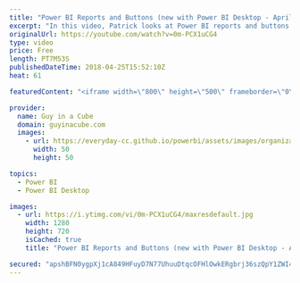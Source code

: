 ```yaml
---
title: "Power BI Reports and Buttons (new with Power BI Desktop - April 2018)"
excerpt: "In this video, Patrick looks at Power BI reports and buttons. Buttons were added to Power BI Desktop in the April 2018 release. You can now add buttons to your Power BI reports and configure actions for when they are selected.  Bookmarks and selections are a powerful combination with Power BI reports"
originalUrl: https://youtube.com/watch?v=0m-PCX1uCG4
type: video
price: Free
length: PT7M53S
publishedDateTime: 2018-04-25T15:52:10Z
heat: 61

featuredContent: "<iframe width=\"800\" height=\"500\" frameborder=\"0\" src=\"https://www.youtube.com/embed/0m-PCX1uCG4\" allow=\"accelerometer; autoplay; encrypted-media; gyroscope; picture-in-picture\" allowfullscreen></iframe>"

provider:
  name: Guy in a Cube
  domain: guyinacube.com
  images:
    - url: https://everyday-cc.github.io/powerbi/assets/images/organizations/guyinacube.com-50x50.jpg
      width: 50
      height: 50

topics:
  - Power BI
  - Power BI Desktop

images:
  - url: https://i.ytimg.com/vi/0m-PCX1uCG4/maxresdefault.jpg
    width: 1280
    height: 720
    isCached: true
    title: "Power BI Reports and Buttons (new with Power BI Desktop - April 2018)"

secured: "apshBFN0ygpXj1cA849HFuyD7N77UhuuDtqcOFHlOwkERgbrj36szQpY1ZWI4mP4GbmCGpU9YOKX95Z9lrNn1zH4MZjeJOpE2+S4sOg/m9L9ANUC6VVzoqFQ/nEqJaF6KcRSvGkmcSn1AUAJbjdV/4XeoNBwnoj8agRn8B5OBBgmzlGjG8hQCQJxmmdXxI1Q4RScDgrLi5xLSlQnQfpz2Nw6yRHSJ6B4vFu5v4i1+TKfMJll7b3aFQBp4GP5Qj4wi4XFQPBrTDiyPB6O+9l1dxRUqtAKCSL0Ffy1kCdiW0zLVfQg5xp8IqFLvP14HvGRSiOtoiTdNWxTsT/LTg3YBLxoR3iNxAwGmtTfQRJt+WmA4GW7f2o1skgYFexyLAfLpd+H6aXPaA/evSRAxAv/sBtNQMl/5jNMXm2hV2dGnuUZ7U8KsO2nM1qJabnXhh1L;yemxrBvYTuBF2MO/aOeFkA=="
---
```


